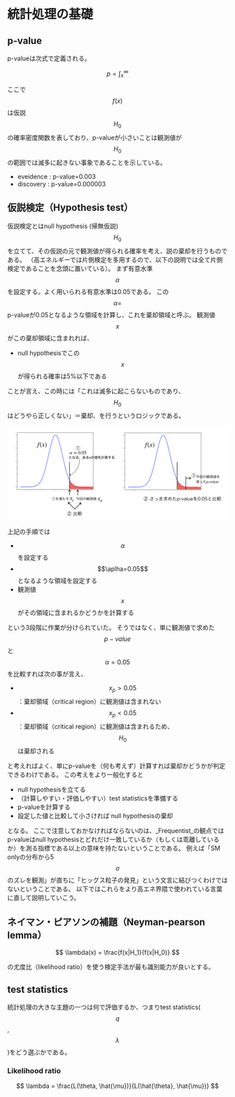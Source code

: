 # 統計処理の基礎
## p-value

p-valueは次式で定義される。

$$
p=\int_{x}^{\infty}
$$

ここで$$f(x)$$は仮説$$H_0$$の確率密度関数を表しており、p-valueが小さいことは観測値が$$H_0$$の範囲では滅多に起きない事象であることを示している。

- eveidence : p-value=0.003
- discovery  : p-value=0.000003

## 仮説検定（Hypothesis test）
仮説検定とはnull hypothesis (帰無仮説)$$H_0$$を立てて、その仮説の元で観測値が得られる確率を考え、説の棄却を行うものである。
（高エネルギーでは片側検定を多用するので、以下の説明では全て片側検定であることを念頭に置いている）。
まず有意水準$$\alpha$$を設定する。よく用いられる有意水準は0.05である。
この$$\alpha=$$p-valueが0.05となるような領域を計算し、これを棄却領域と呼ぶ。
観測値$$x$$がこの棄却領域に含まれれば、

- null hypothesisでこの$$x$$が得られる確率は5%以下である

ことが言え、この時には「これは滅多に起こらないものであり、$$H_0$$はどうやら正しくない」＝棄却、を行うというロジックである。

<img src="../fig/stats/pvalue.png"/>

上記の手順では

- $$\alpha$$を設定する
- $$\aplha=0.05$$となるような領域を設定する
- 観測値$$x$$がその領域に含まれるかどうかを計算する

という3段階に作業が分けられていた。
そうではなく、単に観測値で求めた$$p-value$$と$$\alpha=0.05$$を比較すれば次の事が言え、

- $$x_p>0.05$$：棄却領域（critical region）に観測値は含まれない
- $$x_p<0.05$$：棄却領域（critical region）に観測値は含まれるため、$$H_0$$は棄却される

と考えればよく、単にp-valueを（何も考えず）計算すれば棄却かどうかが判定できるわけである。
この考えをより一般化すると

- null hypothesisを立てる
- （計算しやすい・評価しやすい）test statisticsを準備する
- p-valueを計算する
- 設定した値と比較して小さければ null hypothesisの棄却

となる。
ここで注意しておかなければならないのは、_Frequentist_の観点ではp-valueはnull hypothesisとどれだけ一致しているか（もしくは乖離しているか）を測る指標である以上の意味を持たないということである。
例えば「SM onlyの分布から5$$\sigma$$のズレを観測」が直ちに「ヒッグス粒子の発見」という文言に結びつくわけではないということである。
以下ではこれらをより高エネ界隈で使われている言葉に直して説明していこう。

## ネイマン・ピアソンの補題（Neyman-pearson lemma）

$$
\lambda(x) = \frac{f(x|H_1}{f(x|H_0)}
$$

の尤度比（likelihood ratio）を使う検定手法が最も識別能力が良いとする。

## test statistics
統計処理の大きな主題の一つは何で評価するか、つまりtest statistics($$q$$, $$\lambda$$)をどう選ぶかである。

### Likelihood ratio
$$
\lambda = \frac{L(\theta, \hat{\mu})}{L(\hat{\theta}, \hat{\mu})}
$$


